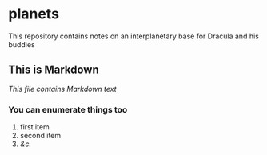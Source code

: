 # planets

This repository contains notes on an interplanetary base for Dracula and his buddies

## This is Markdown

*This file contains Markdown text*

### You can enumerate things too

1. first item
1. second item
1. *&c.*
